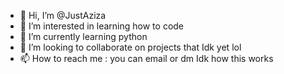 - 👋 Hi, I’m @JustAziza
- 👀 I’m interested in learning how to code
- 🌱 I’m currently learning python 
- 💞️ I’m looking to collaborate on projects that Idk yet lol
- 📫 How to reach me : you can email or dm Idk how this works 

<!---
JustAziza/JustAziza is a ✨ special ✨ repository because its `README.md` (this file) appears on your GitHub profile.
You can click the Preview link to take a look at your changes.
--->
